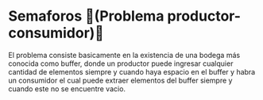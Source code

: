 # Semaforos 🤖(Problema productor-consumidor)👾

El problema consiste basicamente en la existencia de una bodega más conocida como buffer, donde un productor puede ingresar cualquier cantidad de elementos siempre y cuando haya espacio en el buffer y habra un consumidor el cual puede extraer elementos del buffer siempre y cuando este no se encuentre vacio.


